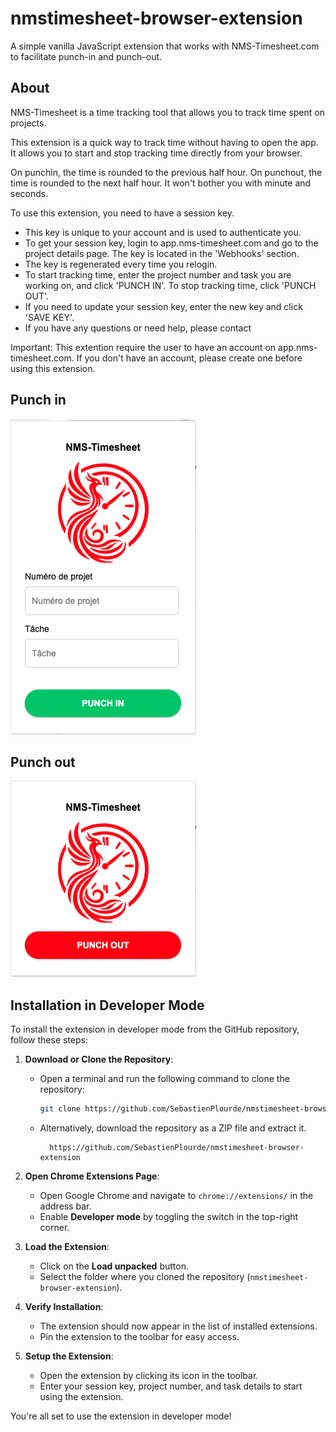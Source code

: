 # nmstimesheet-browser-extension
 A simple vanilla JavaScript extension that works with NMS-Timesheet.com to facilitate punch-in and punch-out.

## About
NMS-Timesheet is a time tracking tool that allows you to track time spent on projects.

This extension is a quick way to track time without having to open the app. It allows you to start and stop tracking time directly from your browser.

On punchin, the time is rounded to the previous half hour. On punchout, the time is rounded to the next half hour. It won't bother you with minute and seconds.

To use this extension, you need to have a session key. 
 - This key is unique to your account and is used to authenticate you.
 - To get your session key, login to app.nms-timesheet.com and go to the project details page. The key is located in the 'Webhooks' section.
 - The key is regenerated every time you relogin.
 - To start tracking time, enter the project number and task you are working on, and click 'PUNCH IN'. To stop tracking time, click 'PUNCH OUT'.
 - If you need to update your session key, enter the new key and click 'SAVE KEY'.
 - If you have any questions or need help, please contact

Important: This extention require the user to have an account on app.nms-timesheet.com. If you don't have an account, please create one before using this extension.

## Punch in
![Punch IN](./Punch%20IN.png)

## Punch out
![Punch OUT](./Punch%20OUT.png)

## Installation in Developer Mode

To install the extension in developer mode from the GitHub repository, follow these steps:

 1. **Download or Clone the Repository**:
	- Open a terminal and run the following command to clone the repository:
	  ```bash
	  git clone https://github.com/SebastienPlourde/nmstimesheet-browser-extension.git
	  ```
	- Alternatively, download the repository as a ZIP file and extract it.
	  ```
		https://github.com/SebastienPlourde/nmstimesheet-browser-extension
	  ```

 2. **Open Chrome Extensions Page**:
	- Open Google Chrome and navigate to `chrome://extensions/` in the address bar.
	- Enable **Developer mode** by toggling the switch in the top-right corner.

 3. **Load the Extension**:
	- Click on the **Load unpacked** button.
	- Select the folder where you cloned the repository (`nmstimesheet-browser-extension`).

 4. **Verify Installation**:
	- The extension should now appear in the list of installed extensions.
	- Pin the extension to the toolbar for easy access.

 5. **Setup the Extension**:
	- Open the extension by clicking its icon in the toolbar.
	- Enter your session key, project number, and task details to start using the extension.

 You're all set to use the extension in developer mode!
